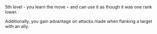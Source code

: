 5th level - you learn the move ‣ and can use it as though it was one rank lower.

Additionally, you gain advantage on attacks made when flanking a target with an ally.